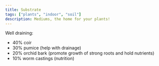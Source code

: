```yaml
---
title: Substrate
tags: ["plants", "indoor", "soil"]
description: Mediums, the home for your plants!
---
```


Well draining:

- 40% coir
- 30% pumice (help with drainage)
- 20% orchid bark (promote growth of strong roots and hold nutrients)
- 10% worm castings (nutrition)
